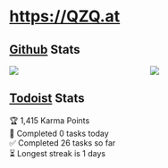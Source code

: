 # https://QZQ.at

## [Github](https://github.com/SamuelQZQ) Stats

<div style="display: flex;">
  <a href="#" style="flex:1;">
  <img align="center" src="https://github-readme-stats.vercel.app/api?username=samuelQZQ&count_private=true&show_icons=true&include_all_commits=true&bg_color=45,0f2027,203A43,282a36&title_color=ff6e96&icon_color=79dafa&text_color=f8f8f2">
  </a>
  <a href="#" style="flex:1;">
    <img align="center" src="https://github-readme-stats.vercel.app/api/top-langs/?username=samuelQZQ&count_private=true&layout=compact&include_all_commits=true&bg_color=45,0f2027,203A43,282a36&title_color=ff6e96&icon_color=79dafa&text_color=f8f8f2">
  </a>
</div>

## [Todoist](https://todoist.com/) Stats

<!-- TODO-IST:START -->
🏆  1,415 Karma Points           
🌸  Completed 0 tasks today           
✅  Completed 26 tasks so far           
⏳  Longest streak is 1 days
<!-- TODO-IST:END -->

